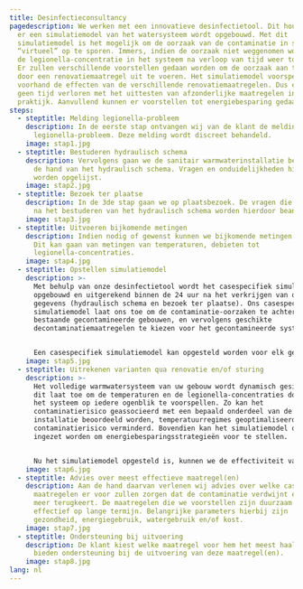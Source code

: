 ```yaml
---
title: Desinfectieconsultancy
pagedescription: We werken met een innovatieve desinfectietool. Dit houdt in dat
  er een simulatiemodel van het watersysteem wordt opgebouwd. Met dit
  simulatiemodel is het mogelijk om de oorzaak van de contaminatie in snel tempo
  “virtueel” op te sporen. Immers, indien de oorzaak niet weggenomen wordt, zal
  de legionella-concentratie in het systeem na verloop van tijd weer toenemen.
  Er zullen verschillende voorstellen gedaan worden om de oorzaak aan te pakken
  door een renovatiemaatregel uit te voeren. Het simulatiemodel voorspelt op
  voorhand de effecten van de verschillende renovatiemaatregelen. Dus er wordt
  geen tijd verloren met het uittesten van afzonderlijke maatregelen in de
  praktijk. Aanvullend kunnen er voorstellen tot energiebesparing gedaan worden.
steps:
  - steptitle: Melding legionella-probleem
    description: In de eerste stap ontvangen wij van de klant de melding van een
      legionella-probleem. Deze melding wordt discreet behandeld.
    image: stap1.jpg
  - steptitle: Bestuderen hydraulisch schema
    description: Vervolgens gaan we de sanitair warmwaterinstallatie bestuderen aan
      de hand van het hydraulisch schema. Vragen en onduidelijkheden hierbij
      worden opgelijst.
    image: stap2.jpg
  - steptitle: Bezoek ter plaatse
    description: In de 3de stap gaan we op plaatsbezoek. De vragen die er nog waren
      na het bestuderen van het hydraulisch schema worden hierdoor beantwoord.
    image: stap3.jpg
  - steptitle: Uitvoeren bijkomende metingen
    description: Indien nodig of gewenst kunnen we bijkomende metingen uitvoeren.
      Dit kan gaan van metingen van temperaturen, debieten tot
      legionella-concentraties.
    image: stap4.jpg
  - steptitle: Opstellen simulatiemodel
    description: >-
      Met behulp van onze desinfectietool wordt het casespecifiek simulatiemodel
      opgebouwd en uitgerekend binnen de 24 uur na het verkrijgen van de nodige
      gegevens (hydraulisch schema en bezoek ter plaatse). Ons casespecifiek
      simulatiemodel laat ons toe om de contaminatie-oorzaken te achterhalen in
      bestaande gecontamineerde gebouwen, en vervolgens geschikte
      decontaminatiemaatregelen te kiezen voor het gecontamineerde systeem.


      Een casespecifiek simulatiemodel kan opgesteld worden voor elk gebouw met een warmwatervraag, denk maar aan sportcomplexen, hotels, woonzorgcentra en ziekenhuizen.
    image: stap5.jpg
  - steptitle: Uitrekenen varianten qua renovatie en/of sturing
    description: >-
      Het volledige warmwatersysteem van uw gebouw wordt dynamisch gesimuleerd,
      dit laat toe om de temperaturen en de legionella-concentraties doorheen
      het systeem op iedere ogenblik te voorspellen. Zo kan het
      contaminatierisico geassocieerd met een bepaald onderdeel van de
      installatie beoordeeld worden, temperatuurregimes geoptimaliseerd en het
      contaminatierisico verminderd. Bovendien kan het simulatiemodel ook
      ingezet worden om energiebesparingsstrategieën voor te stellen.


      Nu het simulatiemodel opgesteld is, kunnen we de effectiviteit van verschillende renovatiemaatregelen en/of sturingen “virtueel” testen alvorens deze maatregelen in de praktijk te implementeren (bv. het isoleren van bepaalde leidingen, inregelen van bepaalde kringen, enzovoort).
    image: stap6.jpg
  - steptitle: Advies over meest effectieve maatregel(en)
    description: Aan de hand daarvan verlenen wij advies over welke casespecifieke
      maatregelen er voor zullen zorgen dat de contaminatie verdwijnt en niet
      meer terugkeert. De maatregelen die we voorstellen zijn duurzaam en
      effectief op lange termijn. Belangrijke parameters hierbij zijn
      gezondheid, energiegebruik, watergebruik en/of kost.
    image: stap7.jpg
  - steptitle: Ondersteuning bij uitvoering
    description: De klant kiest welke maatregel voor hem het meest haalbaar is, wij
      bieden ondersteuning bij de uitvoering van deze maatregel(en).
    image: stap8.jpg
lang: nl
---
```

